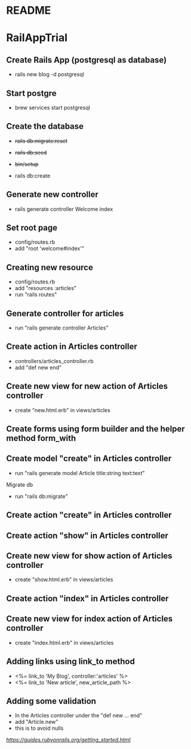 # README

# RailAppTrial

## Create Rails App (postgresql as database)

- rails new blog -d postgresql

## Start postgre

- brew services start postgresql

## Create the database

- ~~rails db:migrate:reset~~
- ~~rails db:seed~~
- ~~bin/setup~~

- rails db:create

## Generate new controller

- rails generate controller Welcome index

## Set root page

- config/routes.rb
- add "root 'welcome#index'"

## Creating new resource

- config/routes.rb
- add "resources :articles"
- run "rails routes"

## Generate controller for articles

- run "rails generate controller Articles"

## Create action in Articles controller

- controllers/articles_controller.rb
- add "def new
  end"

## Create new view for new action of Articles controller

- create "new.html.erb" in views/articles

## Create forms using form builder and the helper method form_with

## Create model "create" in Articles controller

- run "rails generate model Article title:string text:text"

Migrate db

- run "rails db:migrate"

## Create action "create" in Articles controller

## Create action "show" in Articles controller

## Create new view for show action of Articles controller

- create "show.html.erb" in views/articles

## Create action "index" in Articles controller

## Create new view for index action of Articles controller

- create "index.html.erb" in views/articles

## Adding links using link_to method

- <%= link_to 'My Blog', controller:'articles' %>
- <%= link_to 'New article', new_article_path %>

## Adding some validation

- In the Articles controller under the "def new ... end"
- add "Article.new"
- this is to avoid nulls

_https://guides.rubyonrails.org/getting_started.html_

